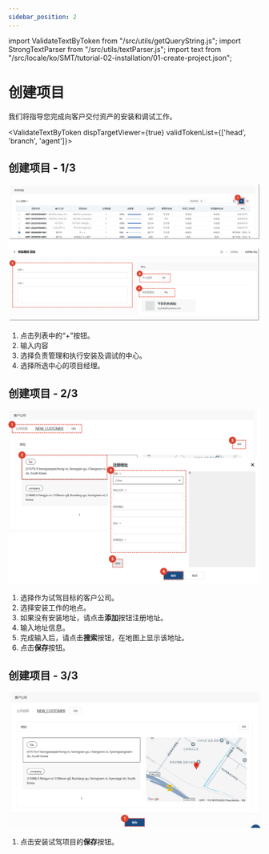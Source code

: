 ```yaml
---
sidebar_position: 2
---
```


import ValidateTextByToken from "/src/utils/getQueryString.js";
import StrongTextParser from "/src/utils/textParser.js";
import text from "/src/locale/ko/SMT/tutorial-02-installation/01-create-project.json";



# 创建项目

我们将指导您完成向客户交付资产的安装和调试工作。

<ValidateTextByToken dispTargetViewer={true} validTokenList={['head', 'branch', 'agent']}>

## 创建项目 - 1/3

![002](./img/002.png)

1. 点击列表中的“+”按钮。
1. 输入内容
1. 选择负责管理和执行安装及调试的中心。
1. 选择所选中心的项目经理。

## 创建项目 - 2/3

![003](./img/003.png)

1. 选择作为试驾目标的客户公司。
1. 选择安装工作的地点。
1. 如果没有安装地址，请点击**添加**按钮注册地址。
1. 输入地址信息。
1. 完成输入后，请点击**搜索**按钮，在地图上显示该地址。
1. 点击**保存**按钮。

## 创建项目 - 3/3

![004](./img/004.png)

1. 点击安装试驾项目的**保存**按钮。

</ValidateTextByToken>
